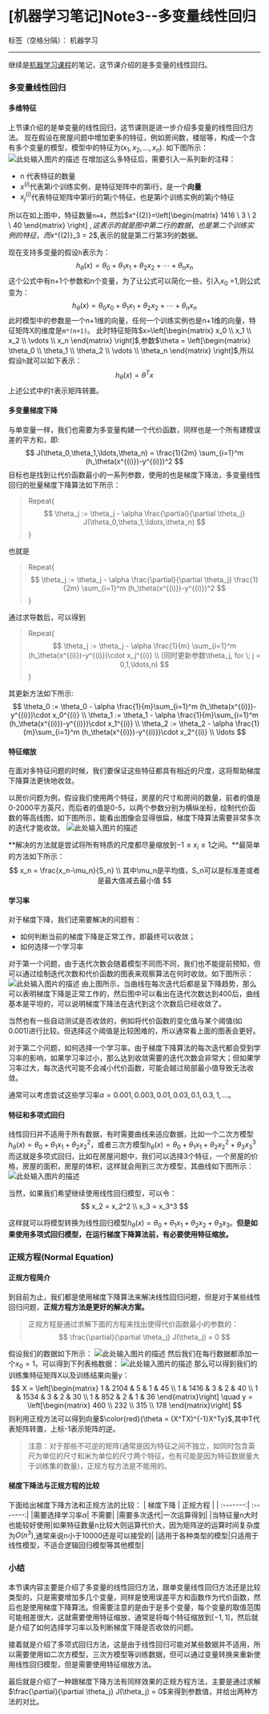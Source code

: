 ﻿# [机器学习笔记]Note3--多变量线性回归

标签（空格分隔）： 机器学习

---

继续是[机器学习课程](https://www.coursera.org/learn/machine-learning)的笔记，这节课介绍的是多变量的线性回归。

### 多变量线性回归
#### 多维特征
  上节课介绍的是单变量的线性回归，这节课则是进一步介绍多变量的线性回归方法。
  现在假设在房屋问题中增加更多的特征，例如房间数，楼层等，构成一个含有多个变量的模型，模型中的特征为$(x_1,x_2,\ldots,x_n)$.
  如下图所示：
  ![此处输入图片的描述][1]
在增加这么多特征后，需要引入一系列新的注释：

- n 代表特征的数量
- $x^{(i)}$代表第i个训练实例，是特征矩阵中的第i行，是一个**向量**
- $x_j^{(i)}$代表特征矩阵中第i行的第j个特征，也是第i个训练实例的第j个特征

所以在如上图中，特征数量`n=4`，然后$x^{(2)}=\left[\begin{matrix} 1416 \\ 3 \\ 2 \\ 40 \end{matrix} \right] $,这表示的就是图中第二行的数据，也是第二个训练实例的特征，而$x^{(2)}_3 = 2$,表示的就是第二行第3列的数据。

现在支持多变量的假设`h`表示为：
$$
h_\theta (x)= \theta_0 + \theta_1 x_1 + \theta_2 x_2 + \cdots + \theta_n x_n
$$
这个公式中有n+1个参数和n个变量，为了让公式可以简化一些，引入$x_0$ =1,则公式变为：
$$
h_\theta (x)= \theta_0 x_0+ \theta_1 x_1 + \theta_2 x_2 + \cdots + \theta_n x_n
$$
此时模型中的参数是一个n+1维的向量，任何一个训练实例也是n+1维的向量，特征矩阵X的维度是`m*(n+1)`。
此时特征矩阵$x=\left[\begin{matrix} x_0 \\ x_1 \\ x_2 \\ \vdots \\ x_n \end{matrix} \right]$,参数$\theta = \left[\begin{matrix} \theta_0 \\ \theta_1 \\ \theta_2 \\ \vdots \\ \theta_n \end{matrix} \right]$,所以假设`h`就可以如下表示：
$$
 h_\theta (x) = \theta^T x
$$
上述公式中的`T`表示矩阵转置。

#### 多变量梯度下降
  与单变量一样，我们也需要为多变量构建一个代价函数，同样也是一个所有建模误差的平方和，即:
$$
J(\theta_0,\theta_1,\ldots,\theta_n) = \frac{1}{2m} \sum_{i=1}^m (h_\theta(x^{(i)})-y^{(i)})^2
$$
目标也是找到让代价函数最小的一系列参数，使用的也是梯度下降法，多变量线性回归的批量梯度下降算法如下所示：
> Repeat{
$$
 \theta_j := \theta_j - \alpha \frac{\partial}{\partial \theta_j} J(\theta_0,\theta_1,\ldots,\theta_n)
$$
}

也就是
> Repeat{
$$
 \theta_j := \theta_j - \alpha \frac{\partial}{\partial \theta_j} \frac{1}{2m} \sum_{i=1}^m (h_\theta(x^{(i)})-y^{(i)})^2
$$
}

通过求导数后，可以得到
> Repeat{
$$
 \theta_j := \theta_j - \alpha \frac{1}{m} \sum_{i=1}^m (h_\theta(x^{(i)})-y^{(i)})\cdot x_j^{(i)} \\
 (同时更新参数\theta_j, for \; j = 0,1,\ldots,n)
$$
}

其更新方法如下所示:
$$
 \theta_0 := \theta_0 - \alpha \frac{1}{m}\sum_{i=1}^m (h_\theta(x^{(i)})-y^{(i)})\cdot x_0^{(i)} \\
  \theta_1 := \theta_1 - \alpha \frac{1}{m}\sum_{i=1}^m (h_\theta(x^{(i)})-y^{(i)})\cdot x_1^{(i)} \\
   \theta_2 := \theta_2 - \alpha \frac{1}{m}\sum_{i=1}^m (h_\theta(x^{(i)})-y^{(i)})\cdot x_2^{(i)} \\
 \ldots
$$

#### 特征缩放
 在面对多特征问题的时候，我们要保证这些特征都具有相近的尺度，这将帮助梯度下降算法更快地收敛。
 
   以房价问题为例，假设我们使用两个特征，房屋的尺寸和房间的数量，前者的值是0-2000平方英尺，而后者的值是0-5，以两个参数分别为横纵坐标，绘制代价函数的等高线图，如下图所示，能看出图像会显得很扁，梯度下降算法需要非常多次的迭代才能收敛。
   ![此处输入图片的描述][2]
   
**解决的方法就是尝试将所有特质的尺度都尽量缩放到$-1\le x_i \le 1$之间。**最简单的方法如下所示：
$$
 x_n = \frac{x_n-\mu_n}{S_n} \\
 其中\mu_n是平均值，S_n可以是标准差或者是最大值减去最小值
$$

#### 学习率
  对于梯度下降，我们还需要解决的问题有：
  
- 如何判断当前的梯度下降是正常工作，即最终可以收敛；
- 如何选择一个学习率

对于第一个问题，由于迭代次数会随着模型不同而不同，我们也不能提前预知，但可以通过绘制迭代次数和代价函数的图表来观察算法在何时收敛。如下图所示：
![此处输入图片的描述][3]
 由上图所示，当曲线在每次迭代后都是呈下降趋势，那么可以表明梯度下降是正常工作的，然后图中可以看出在迭代次数达到400后，曲线基本是平坦的，可以说明梯度下降法在迭代到这个次数后已经收敛了。
 
 当然也有一些自动测试是否收敛的，例如将代价函数的变化值与某个阈值(如0.001)进行比较。但选择这个阈值是比较困难的，所以通常看上面的图表会更好。
 
 对于第二个问题，如何选择一个学习率。由于梯度下降算法的每次迭代都会受到学习率的影响，如果学习率过小，那么达到收敛需要的迭代次数会非常大；但如果学习率过大，每次迭代可能不会减小代价函数，可能会越过局部最小值导致无法收敛。
 
 通常可以考虑尝试这些学习率$\alpha = 0.001,0.003,0.01,0.03,0.1,0.3,1,\ldots$。
 
#### 特征和多项式回归
  线性回归并不适用于所有数据，有时需要曲线来适应数据，比如一个二次方模型$h_\theta(x) = \theta_0 + \theta_1 x_1+\theta_2 x_2^2$，或者三次方模型$h_\theta(x) = \theta_0 + \theta_1 x_1+\theta_2 x_2^2+\theta_3 x_3^3$
而这就是多项式回归，比如在房屋问题中，我们可以选择3个特征，一个房屋的价格，房屋的面积，房屋的体积，这样就会用到三次方模型，其曲线如下图所示：
![此处输入图片的描述][4]
  
当然，如果我们希望继续使用线性回归模型，可以令：
$$
x_2 = x_2^2 \\
x_3 = x_3^3
$$

这样就可以将模型转换为线性回归模型$h_\theta(x) = \theta_0 + \theta_1 x_1+\theta_2 x_2+\theta_3 x_3$。**但是如果使用多项式回归模型，在运行梯度下降算法前，有必要使用特征缩放。**
 
### 正规方程(Normal Equation)
#### 正规方程简介
  到目前为止，我们都是使用梯度下降算法来解决线性回归问题，但是对于某些线性回归问题，**正规方程方法是更好的解决方案。**
>  正规方程是通过求解下面的方程来找出使得代价函数最小的参数的：
$$
\frac{\partial}{\partial \theta_j} J(\theta_j) = 0
$$

假设我们的数据如下所示：
![此处输入图片的描述][5]
然后我们在每行数据都添加一个$x_0=1$，可以得到下列表格数据：
![此处输入图片的描述][6]
那么可以得到我们的训练集特征矩阵X以及训练结果向量y：
$$
  X = \left[\begin{matrix}
  1 & 2104 & 5 & 1 & 45 \\
  1 & 1416 & 3 & 2 & 40 \\
  1 & 1534 & 3 & 2 & 30 \\
  1 & 852 & 2 & 1 & 36 \end{matrix}\right]
  \quad y = \left[\begin{matrix} 460 \\ 232 \\ 315 \\ 178 \end{matrix}\right]
$$
则利用正规方法可以得到向量$\color{red}{\theta = (X^TX)^{-1}X^Ty}$,其中T代表矩阵转置，上标-1表示矩阵的逆。

> 注意：对于那些不可逆的矩阵(通常是因为特征之间不独立，如同时包含英尺为单位的尺寸和米为单位的尺寸两个特征，也有可能是因为特征数据量大于训练集的数量)，正规方程方法是不能用的。

#### 梯度下降法与正规方程的比较
 下面给出梯度下降方法和正规方法的比较：
 | 梯度下降 | 正规方程 |
 | :-------:| :-------:|
 |需要选择学习率$\alpha$| 不需要|
 |需要多次迭代|一次运算得到|
 |当特征量n大时也能较好使用|如果特征数量n比较大则运算代价大，因为矩阵逆的运算时间复杂度为$O(n^3)$,通常来说n小于10000还是可以接受的|
 |适用于各种类型的模型|只适用于线性模型，不适合逻辑回归模型等其他模型|
 
### 小结
  本节课内容主要是介绍了多变量的线性回归方法，跟单变量线性回归方法还是比较类型的，只是需要增加多几个变量，同样是使用误差平方和函数作为代价函数，然后也是使用梯度下降算法。但需要注意的是由于是多个变量，每个变量的取值范围可能相差很大，这就需要使用特征缩放，通常是将每个特征缩放到$[-1,1]$，然后就是介绍了如何选择学习率以及判断梯度下降是否收敛的问题。
  
  接着就是介绍了多项式回归方法，这是由于线性回归可能对某些数据并不适用，所以需要使用如二次方模型，三次方模型等训练数据，但可以通过变量转换来重新使用线性回归模型，但是需要使用特征缩放方法。
  
  最后就是介绍了一种跟梯度下降方法有同样效果的正规方程方法，主要是通过求解$\frac{\partial}{\partial \theta_j} J(\theta_j) = 0$来得到参数值，并给出两种方法的对比。


  [1]: http://img.blog.csdn.net/20160608152421331
  [2]: http://img.blog.csdn.net/20160608163102186
  [3]: http://img.blog.csdn.net/20160608164733557
  [4]: http://img.blog.csdn.net/20160608201046727
  [5]: http://img.blog.csdn.net/20160608152421331
  [6]: http://img.blog.csdn.net/20160608203443897